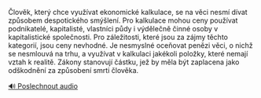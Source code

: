 
Člověk, který chce využívat ekonomické kalkulace, se na věci nesmí dívat způsobem despotického smýšlení. Pro kalkulace mohou ceny používat podnikatelé, kapitalisté, vlastníci půdy i výdělečně činné osoby v kapitalistické společnosti. Pro záležitosti, které jsou za zájmy těchto kategorií, jsou ceny nevhodné. Je nesmyslné oceňovat penězi věci, o nichž se nesmlouvá na trhu, a využívat v kalkulaci jakékoli položky, které nemají vztah k realitě. Zákony stanovují částku, jež by měla být zaplacena jako odškodnění za způsobení smrti člověka.

[🔊 Poslechnout audio](/data/7-paragraphs/audio/chapter_42/para_004-lovk-kter-chce-vyuvat-ekonomick-kalkulace.mp3)
